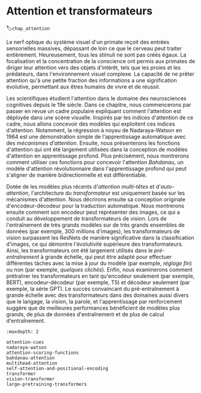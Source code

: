 # Attention et transformateurs
:label:`chap_attention` 

Le nerf optique du système visuel d'un primate
reçoit des entrées sensorielles massives,
dépassant de loin ce que le cerveau peut traiter entièrement.
Heureusement,
tous les stimuli ne sont pas créés égaux.
La focalisation et la concentration de la conscience
ont permis aux primates de diriger leur attention
vers des objets d'intérêt,
tels que les proies et les prédateurs,
dans l'environnement visuel complexe.
La capacité de ne prêter attention qu'à
une petite fraction des informations
a une signification évolutive,
permettant aux êtres humains
de vivre et de réussir.

Les scientifiques étudient l'attention
dans le domaine des neurosciences cognitives
depuis le 19e siècle.
Dans ce chapitre,
nous commencerons par passer en revue un cadre populaire
expliquant comment l'attention est déployée dans une scène visuelle.
Inspirés par les indices d'attention de ce cadre,
nous allons concevoir des modèles
qui exploitent ces indices d'attention.
Notamment, la régression à noyau de Nadaraya-Watson
en 1964 est une démonstration simple de l'apprentissage automatique avec des *mécanismes d'attention*.
Ensuite, nous présenterons les fonctions d'attention
qui ont été largement utilisées dans
la conception de modèles d'attention en apprentissage profond.
Plus précisément,
nous montrerons comment utiliser ces fonctions
pour concevoir l'attention *Bahdanau*,
un modèle d'attention révolutionnaire dans l'apprentissage profond
qui peut s'aligner de manière bidirectionnelle et est différentiable.


Dotée de
les modèles plus récents d'*attention multi-têtes*
et d'*auto-attention*,
l'architecture du *transformateur* est uniquement
basée sur les mécanismes d'attention.
Nous décrirons ensuite sa conception originale d'encodeur-décodeur pour la traduction automatique.
Nous montrerons ensuite comment son encodeur peut 
représenter des images, ce qui a conduit au développement de transformateurs de vision.
Lors de l'entraînement de très grands modèles sur de très grands ensembles de données (par exemple, 300 millions d'images), les transformateurs de vision
surpassent les ResNets de manière significative dans la classification d'images, ce qui démontre l'évolutivité supérieure des transformateurs.
Ainsi, les transformateurs ont été largement utilisés dans le *pré-entraînement* à grande échelle, qui peut être adapté pour effectuer différentes tâches avec la mise à jour du modèle (par exemple, *réglage fin*) ou non (par exemple, *quelques clichés*).
Enfin, nous examinerons comment prétraîner les transformateurs en tant qu'encodeur seulement (par exemple, BERT), encodeur-décodeur (par exemple, T5) et décodeur seulement (par exemple, la série GPT).
Le succès convaincant du pré-entraînement à grande échelle avec des transformateurs dans des domaines aussi divers que
le langage,
la vision, la parole,
et l'apprentissage par renforcement
suggère que de meilleures performances bénéficient de modèles plus grands, de plus de données d'entraînement et de plus de calcul d'entraînement.

```toc
:maxdepth: 2

attention-cues
nadaraya-watson
attention-scoring-functions
bahdanau-attention
multihead-attention
self-attention-and-positional-encoding
transformer
vision-transformer
large-pretraining-transformers
```

